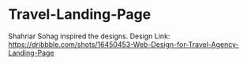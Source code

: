 # Travel-Landing-Page

Shahriar Sohag inspired the designs.
Design Link: https://dribbble.com/shots/16450453-Web-Design-for-Travel-Agency-Landing-Page
